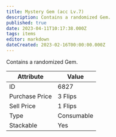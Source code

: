 ```yaml
---
title: Mystery Gem (acc Lv.7)
description: Contains a randomized Gem.
published: true
date: 2023-04-11T10:17:38.000Z
tags: items
editor: markdown
dateCreated: 2023-02-16T00:00:00.000Z
---
```


Contains a randomized Gem.

|Attribute|Value|
|-|-|
|ID|6827|
|Purchase Price|3 Flips|
|Sell Price|1 Flips|
|Type|Consumable|
|Stackable|Yes|


